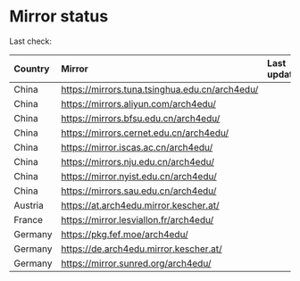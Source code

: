 <script src="./time.js"></script>
# Mirror status
Last check: <script type="text/javascript">localize(1729149675.5784066);</script>

|Country|Mirror|Last update|
|:------|:-----|:----------|
|China|https://mirrors.tuna.tsinghua.edu.cn/arch4edu/|<script type="text/javascript">localize(1729104222);</script>|
|China|https://mirrors.aliyun.com/arch4edu/|<script type="text/javascript">localize(1729104222);</script>|
|China|https://mirrors.bfsu.edu.cn/arch4edu/|<script type="text/javascript">localize(1729104222);</script>|
|China|https://mirrors.cernet.edu.cn/arch4edu/|<script type="text/javascript">localize(1729104222);</script>|
|China|https://mirror.iscas.ac.cn/arch4edu/|<script type="text/javascript">localize(1729104222);</script>|
|China|https://mirrors.nju.edu.cn/arch4edu/|<script type="text/javascript">localize(1729104222);</script>|
|China|https://mirror.nyist.edu.cn/arch4edu/|<script type="text/javascript">localize(1729104222);</script>|
|China|https://mirrors.sau.edu.cn/arch4edu/|<script type="text/javascript">localize(1729017807);</script>|
|Austria|https://at.arch4edu.mirror.kescher.at/|<script type="text/javascript">localize(1729104222);</script>|
|France|https://mirror.lesviallon.fr/arch4edu/|<script type="text/javascript">localize(1729104222);</script>|
|Germany|https://pkg.fef.moe/arch4edu/|<script type="text/javascript">localize(1729104222);</script>|
|Germany|https://de.arch4edu.mirror.kescher.at/|<script type="text/javascript">localize(1729104222);</script>|
|Germany|https://mirror.sunred.org/arch4edu/|<script type="text/javascript">localize(1729104222);</script>|

<script src="./tablefilter/tablefilter.js"></script>
<script src="./table.js"></script>